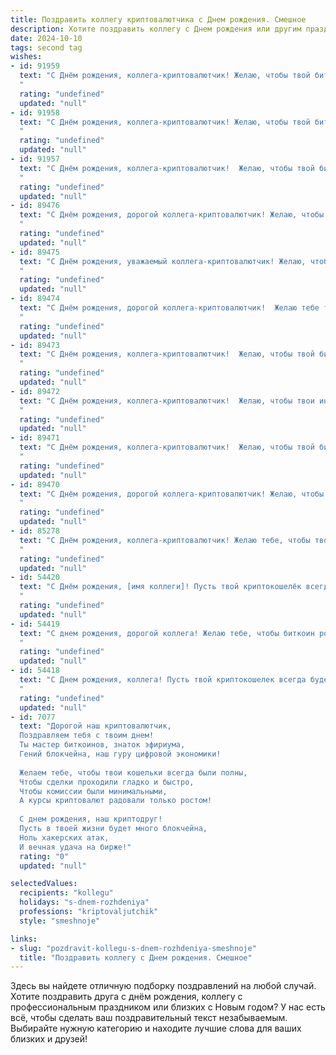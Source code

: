 ```yaml
---
title: Поздравить коллегу криптовалютчика c Днем рождения. Смешное
description: Хотите поздравить коллегу c Днем рождения или другим праздником? Наш ИИ создаст незабываемое поздравление, а вы обязательно выделитесь среди других.  
date: 2024-10-10
tags: second tag
wishes:
- id: 91959
  text: "С Днём рождения, коллега-криптовалютчик! Желаю, чтобы твой биткоин никогда не падал, а только рос, как твой доход! Пусть фортуна всегда улыбается тебе, а баги в твоем кошельке — лишь редкое исключение, быстро решаемое обновлением.  Пусть жизнь будет полна зеленых свечей, а красных — только на праздничном торте!
  "
  rating: "undefined"
  updated: "null"
- id: 91958
  text: "С Днём рождения, коллега-криптовалютчик! Желаю, чтобы твой биткоин рос быстрее, чем курс доллара, а фортуна улыбалась тебе чаще, чем обновляется котировка! Пусть баги обходят тебя стороной, а прибыль растёт экспоненциально, как число пользователей в новой модной крипте!  В общем, будь богат, здоров и пусть твой портфель всегда будет \"зелёным\"!
  "
  rating: "undefined"
  updated: "null"
- id: 91957
  text: "С Днём рождения, коллега-криптовалютчик!  Желаю, чтобы твой биткоин рос быстрее, чем курс доллара, а фортуна улыбалась тебе чаще, чем обновляется курс на бирже! Пусть твой рабочий день будет таким же продуктивным, как майнинг на ферме из тысячи видеокарт (но без биткоинов из ада!), а выходные – такими же сладкими, как прибыль после успешного пампинга!  Пусть твой капитал растёт, как на дрожжах, а проблемы обнуляются как после успешного хардфорка!
  "
  rating: "undefined"
  updated: "null"
- id: 89476
  text: "С Днём рождения, дорогой коллега-криптовалютчик! Желаю, чтобы твой биткоин рос быстрее, чем курс доллара, а твой заработок оставался стабильно выше, чем цена на эфир! Пусть фортуна тебе улыбается, а баги в коде обходят тебя стороной.  Пусть твой баланс никогда не будет пустым, а настроение — всегда на максимуме!  И главное —  никогда не теряй свой приватный ключ к счастью!
  "
  rating: "undefined"
  updated: "null"
- id: 89475
  text: "С Днём рождения, уважаемый коллега-криптовалютчик! Желаю, чтобы твои инвестиции росли быстрее, чем биткоин на хайпе, а баги в коде находились только в чужих проектах. Пусть фортуна улыбнётся тебе так же щедро, как майнеры улыбаются новому блоку, и пусть твой баланс никогда не будет пустым, кроме разве что после удачного шоппинга за новыми гаджетами!
  "
  rating: "undefined"
  updated: "null"
- id: 89474
  text: "С Днём рождения, дорогой коллега-криптовалютчик!  Желаю тебе таких же стабильных доходов, как курс биткоина… в лучшие его времена! Пусть фортуна тебе улыбается чаще, чем обновляется курс, а баги в твоём кошельке встречаются реже, чем новые скамы на рынке!  Пусть жизнь будет яркой и насыщенной, как график изменения стоимости альткоина!
  "
  rating: "undefined"
  updated: "null"
- id: 89473
  text: "С Днём рождения, коллега-криптовалютчик!  Желаю, чтобы твой биткоин никогда не падал, а рост портфеля был стабильнее, чем курс доллара к рублю в спокойные времена!  Пусть фортуна улыбнётся тебе так же широко, как улыбка на лице человека, только что купившего биток по самой низкой цене!  Желаю тебе море позитива, океан прибыли и чтобы твоя жизнь была настолько децентрализованной, что завидовать тебе просто некому!
  "
  rating: "undefined"
  updated: "null"
- id: 89472
  text: "С Днём рождения, коллега-криптовалютчик!  Желаю, чтобы твои инвестиции росли быстрее, чем курс биткоина после очередного новостного взрыва, а фортуна улыбалась тебе чаще, чем майнер находит блок!  Пусть баги в твоём коде встречаются реже, чем удачные сделки, а доход  будет стабильным, как курс… ну, ладно,  как курс, который хоть чуть-чуть, но всё же растёт!  С праздником!
  "
  rating: "undefined"
  updated: "null"
- id: 89471
  text: "С Днём рождения, коллега-криптовалютчик!  Желаю, чтобы твой биткоин рос быстрее, чем курс доллара, а  майнинг приносил столько же радости, сколько  новый NFT-аватар!  Пусть фортуна улыбнётся тебе не только на бирже, но и в жизни,  подарив гору сатошей и  море позитива!  И помни:  лучшее вложение — это инвестиции в хорошее настроение!
  "
  rating: "undefined"
  updated: "null"
- id: 89470
  text: "С Днём рождения, дорогой коллега-криптовалютчик! Желаю, чтобы твой биткоин рос быстрее, чем курс доллара, а  майнинг приносил не только прибыль, но и удовольствие (без перегрева оборудования, конечно!). Пусть фортуна улыбнётся тебе настолько ярко, что затмит даже свечение твоего монитора!  Успехов,  денег (много денег!) и чтобы все твои инвестиции были удачными — настолько удачными, что на пенсию можно будет уйти на собственном острове с видом на океан и бассейном, наполненным… ну, ты понимаешь, чем!
  "
  rating: "undefined"
  updated: "null"
- id: 85278
  text: "С Днём рождения, коллега-криптовалютчик! Желаю тебе, чтобы твой биткоин рос быстрее, чем курс доллара, а децентрализованные финансы принесли тебе централизованное счастье! Пусть фортуна улыбнётся тебе не меньше, чем майнерам улыбается зелёный экран с растущим хешрейтом!  Удачи, стабильных профитов и чтоб никогда не ломался твой самый крутой хард-кошелёк – твой мозг!
  "
  rating: "undefined"
  updated: "null"
- id: 54420
  text: "С Днём рождения, [имя коллеги]! Пусть твой криптокошелёк всегда будет полон, а биткоин будет расти так же быстро, как твой возраст! 😉
  "
  rating: "undefined"
  updated: "null"
- id: 54419
  text: "С днем рождения, дорогой коллега! Желаю тебе, чтобы биткоин рос в цене, а твоя крипто-кошелек была всегда полна монет! Пусть твой портфель будет диверсифицированным, а твои инвестиции - всегда прибыльными.
  "
  rating: "undefined"
  updated: "null"
- id: 54418
  text: "С Днем рождения, коллега! Пусть твой криптокошелек всегда будет битком набит биткоинами, а курс эфириума взлетает до небес! 😜
  "
  rating: "undefined"
  updated: "null"
- id: 7077
  text: "Дорогой наш криптовалютчик,
  Поздравляем тебя с твоим днем!
  Ты мастер биткоинов, знаток эфириума,
  Гений блокчейна, наш гуру цифровой экономики!
  
  Желаем тебе, чтобы твои кошельки всегда были полны,
  Чтобы сделки проходили гладко и быстро,
  Чтобы комиссии были минимальными,
  А курсы криптовалют радовали только ростом!
  
  С днем рождения, наш криптодруг!
  Пусть в твоей жизни будет много блокчейна,
  Ноль хакерских атак,
  И вечная удача на бирже!"
  rating: "0"
  updated: "null"

selectedValues:
  recipients: "kollegu"
  holidays: "s-dnem-rozhdeniya"
  professions: "kriptovaljutchik"
  style: "smeshnoje"

links:
- slug: "pozdravit-kollegu-s-dnem-rozhdeniya-smeshnoje"
  title: "Поздравить коллегу c Днем рождения. Смешное"
---
```


Здесь вы найдете отличную подборку поздравлений на любой случай. 
Хотите поздравить друга с днём рождения, коллегу с профессиональным праздником или близких с Новым годом? У нас есть всё, чтобы сделать ваш поздравительный текст незабываемым. Выбирайте нужную категорию и находите лучшие слова для ваших близких и друзей!
